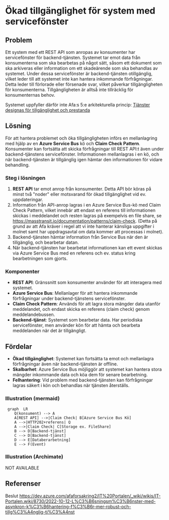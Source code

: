 # Ökad tillgänglighet för system med servicefönster

## Problem
Ett system med ett REST API som anropas av konsumenter har servicefönster för backend-tjänsten. Systemet tar emot data från konsumenterna som ska bearbetas på något sätt, såsom ett dokument som ska arkiveras eller information om ett skadeärende som ska behandlas av systemet. Under dessa servicefönster är backend-tjänsten otillgänglig, vilket leder till att systemet inte kan hantera inkommande förfrågningar. Detta leder till förlorade eller försenade svar, vilket påverkar tillgängligheten för konsumenterna. Tillgängligheten är alltså inte tillräcklig för konsumenternas behov. 

Systemet uppfyller därför inte Afa:s 5:e arkitekturella princip: [Tjänster designas för tillgänglighet och prestanda](https://dev.azure.com/afaforsakring2/IT%20Portalen/_wiki/wikis/IT-Portalen.wiki/8710/Arkitekturens-principer?anchor=**princip-5---tj%C3%A4nster-designas-f%C3%B6r-tillg%C3%A4nglighet-och-prestanda**)

## Lösning
För att hantera problemet och öka tillgängligheten införs en mellanlagring med hjälp av en **Azure Service Bus** kö och **Claim Check Pattern**. Konsumenter kan fortsätta att skicka förfrågningar till REST API:t även under backend-tjänstens servicefönster. Informationen mellanlagras i en kö, och när backend-tjänsten är tillgänglig igen hämtar den informationen för vidare behandling.

### Steg i lösningen
1. **REST API** tar emot anrop från konsumenter. Detta API bör köras på minst två "noder" eller motsvarand för ökad tillgänglighet vid ev. uppdateringar.
2. Information från API-anrop lagras i en Azure Service Bus-kö med Claim Check Pattern, vilket innebär att endast en referens till informationen skickas i meddelandet och resten lagras på exempelvis en file share, se https://masstransit.io/documentation/patterns/claim-check. (Detta på grund av att Afa kräver i regel att vi inte hanterar känsliga uppgifter i molnet samt har uppdragsavtal om data kommer att processas i molnet).  
3. Backend-tjänsten hämtar information från Service Bus när den är tillgänglig, och bearbetar datan.
4. När backend-tjänsten har bearbetat informationen kan ett event skickas via Azure Service Bus med en referens och ev. status kring bearbetningen som gjorts.

### Komponenter
- **REST API**: Gränssnitt som konsumenter använder för att interagera med systemet.
- **Azure Service Bus**: Mellanlager för att hantera inkommande förfrågningar under backend-tjänstens servicefönster.
- **Claim Check Pattern**: Används för att lagra stora mängder data utanför meddelandet, och endast skicka en referens (claim check) genom meddelandebussen.
- **Backend-tjänst**: Systemet som bearbetar data. Har periodiska servicefönster, men använder kön för att hämta och bearbeta meddelanden när det är tillgängligt.

## Fördelar
- **Ökad tillgänglighet**: Systemet kan fortsätta ta emot och mellanlagra förfrågningar även när backend-tjänsten är offline.
- **Skalbarhet**: Azure Service Bus möjliggör att systemet kan hantera stora mängder inkommande data och köa dem för senare bearbetning.
- **Felhantering**: Vid problem med backend-tjänsten kan förfrågningar lagras säkert i kön och behandlas när tjänsten återställs.

### Illustration (mermaid)
```mermaid
 graph  LR
    Q(konsument) --> A
    A[REST API] -->|Claim Check| B[Azure Service Bus Kö]
    A -->|HTTP202+referens| Q
    A -->|Claim Check| C[Storage ex. FileShare]
    B --> D[Backend-tjänst]
    C --> D[Backend-tjänst]
    D --> E[Databerarbetning]
    E --> F(Event)

```

### Illustration (Archimate)
NOT AVAILABLE

## Referenser
Beslut https://dev.azure.com/afaforsakring2/IT%20Portalen/_wiki/wikis/IT-Portalen.wiki/8730/2022-10-12-L%C3%B6sningsm%C3%B6nster-med-asynkron-k%C3%B6hantering-f%C3%B6r-mer-robust-och-tillg%C3%A4nglig-tj%C3%A4nst
